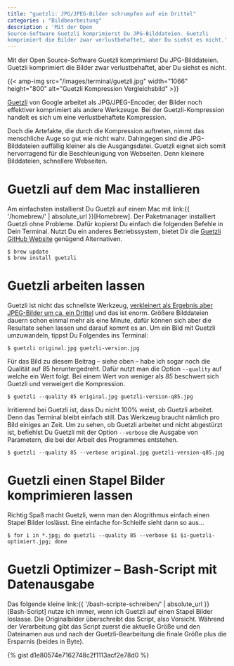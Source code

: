 ```yaml
---
title: "guetzli: JPG/JPEG-Bilder schrumpfen auf ein Drittel"
categories : "Bildbearbeitung"
description : 'Mit der Open
Source-Software Guetzli komprimierst Du JPG-Bilddateien. Guetzli
komprimiert die Bilder zwar verlustbehaftet, aber Du siehst es nicht.'
---
```

Mit der Open Source-Software Guetzli komprimierst Du JPG-Bilddateien.
Guetzli komprimiert die Bilder zwar verlustbehaftet, aber Du siehst es
nicht.
<!-- readmore -->

{{< amp-img src="/images/terminal/guetzli.jpg" width="1066" height="800" alt="Guetzli Kompression Vergleichsbild" >}}

[Guetzli](https://github.com/google/guetzli) von Google arbeitet als
JPG/JPEG-Encoder, der Bilder noch effektiver komprimiert als andere
Werkzeuge. Bei der Guetzli-Kompression handelt es sich um eine
verlustbehaftete Kompression.

Doch die Artefakte, die durch die Kompression auftreten, nimmt das
menschliche Auge so gut wie nicht wahr. Dahingegen sind die
JPG-Bilddateien auffällig kleiner als die Ausgangsdatei. Guetzli eignet
sich somit hervorragend für die Beschleunigung von Webseiten. Denn
kleinere Bilddateien, schnellere Webseiten.

# Guetzli auf dem Mac installieren

Am einfachsten installierst Du Guetzli auf einem Mac mit link:{{
'/homebrew/' | absolute\_url }}\[Homebrew\]. Der Paketmanager
installiert Guetzli ohne Probleme. Dafür kopierst Du einfach die
folgenden Befehle in Dein Terminal. Nutzt Du ein anderes Betriebssystem,
bietet Dir die [Guetzli GitHub
Website](https://github.com/google/guetzli) genügend Alternativen.

    $ brew update
    $ brew install guetzli

# Guetzli arbeiten lassen

Guetzli ist nicht das schnellste Werkzeug, [verkleinert als Ergebnis
aber JPEG-Bilder um ca. ein
Drittel](https://m.heise.de/newsticker/meldung/Googles-Guetzli-Encoder-schrumpft-JPEG-Bilder-um-ein-Drittel-3657823.html)
und das ist enorm. Größere Bilddateien dauern schon einmal mehr als eine
Minute, dafür können sich aber die Resultate sehen lassen und darauf
kommt es an. Um ein Bild mit Guetzli umzuwandeln, tippst Du Folgendes
ins Terminal:

    $ guetzli original.jpg guetzli-version.jpg

Für das Bild zu diesem Beitrag – siehe oben – habe ich sogar noch die
Qualität auf 85 heruntergedreht. Dafür nutzt man die Option `--quality`
auf welche ein Wert folgt. Bei einem Wert von weniger als *85* beschwert
sich Guetzli und verweigert die Kompression.

    $ guetzli --quality 85 original.jpg guetzli-version-q85.jpg

Irritierend bei Guetzli ist, dass Du nicht 100% weist, ob Guetzli
arbeitet. Denn das Terminal bleibt einfach still. Das Werkzeug braucht
nämlich pro Bild einiges an Zeit. Um zu sehen, ob Guetzli arbeitet und
nicht abgestürzt ist, befiehlst Du Guetzli mit der Option `--verbose`
die Ausgabe von Parametern, die bei der Arbeit des Programmes
    entstehen.

    $ guetzli --quality 85 --verbose original.jpg guetzli-version-q85.jpg

# Guetzli einen Stapel Bilder komprimieren lassen

Richtig Spaß macht Guetzli, wenn man den Alogrithmus einfach einen
Stapel Bilder loslässt. Eine einfache for-Schleife sieht dann so
    aus…

    $ for i in *.jpg; do guetzli --quality 85 --verbose $i $i-guetzli-optimiert.jpg; done

# Guetzli Optimizer – Bash-Script mit Datenausgabe

Das folgende kleine link:{{ '/bash-scripte-schreiben/' | absolute\_url
}}\[Bash-Script\] nutze ich immer, wenn ich Guetzli auf einen Stapel
Bilder loslasse. Die Originalbilder überschreibt das Script, also
Vorsicht. Während der Verarbeitung gibt das Script zuerst die aktuelle
Größe und den Dateinamen aus und nach der Guetzli-Bearbeitung die finale
Größe plus die Ersparnis (beides in Byte).

{% gist d1e80574e7162748c2f1113acf2e78d0 %}
